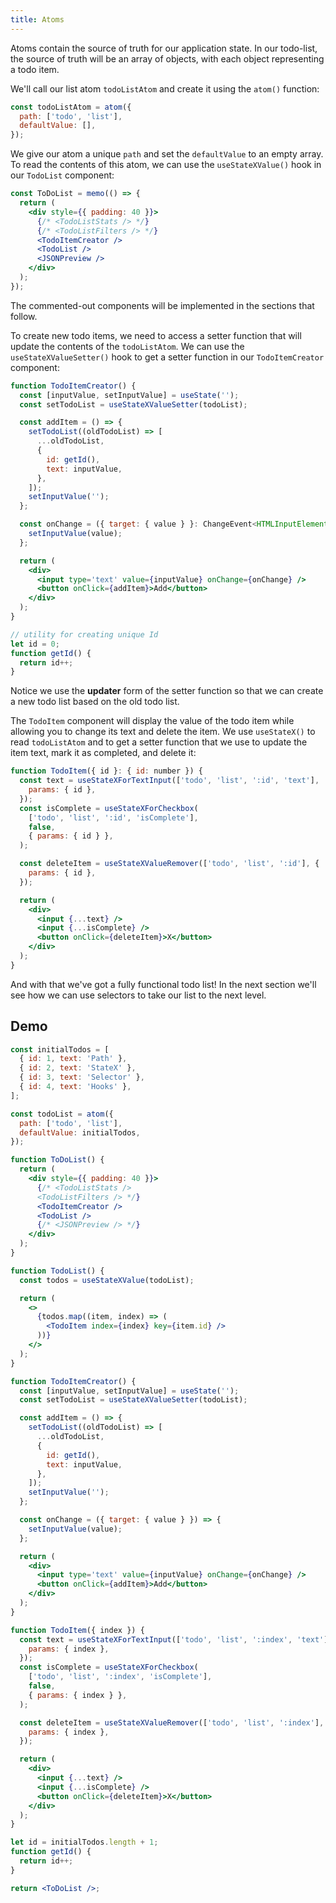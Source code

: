 ```yaml
---
title: Atoms
---
```


Atoms contain the source of truth for our application state. In our todo-list, the source of truth will be an array of objects, with each object representing a todo item.

We'll call our list atom `todoListAtom` and create it using the `atom()` function:

```javascript
const todoListAtom = atom({
  path: ['todo', 'list'],
  defaultValue: [],
});
```

We give our atom a unique `path` and set the `defaultValue` to an empty array. To read the contents of this atom, we can use the `useStateXValue()` hook in our `TodoList` component:

```jsx
const ToDoList = memo(() => {
  return (
    <div style={{ padding: 40 }}>
      {/* <TodoListStats /> */}
      {/* <TodoListFilters /> */}
      <TodoItemCreator />
      <TodoList />
      <JSONPreview />
    </div>
  );
});
```

The commented-out components will be implemented in the sections that follow.

To create new todo items, we need to access a setter function that will update
the contents of the `todoListAtom`. We can use the `useStateXValueSetter()`
hook to get a setter function in our `TodoItemCreator` component:

```jsx
function TodoItemCreator() {
  const [inputValue, setInputValue] = useState('');
  const setTodoList = useStateXValueSetter(todoList);

  const addItem = () => {
    setTodoList((oldTodoList) => [
      ...oldTodoList,
      {
        id: getId(),
        text: inputValue,
      },
    ]);
    setInputValue('');
  };

  const onChange = ({ target: { value } }: ChangeEvent<HTMLInputElement>) => {
    setInputValue(value);
  };

  return (
    <div>
      <input type='text' value={inputValue} onChange={onChange} />
      <button onClick={addItem}>Add</button>
    </div>
  );
}

// utility for creating unique Id
let id = 0;
function getId() {
  return id++;
}
```

Notice we use the **updater** form of the setter function so that we can create a new todo list based on the old todo list.

The `TodoItem` component will display the value of the todo item while allowing you to change its text and delete the item. We use `useStateX()` to read `todoListAtom` and to get a setter function that we use to update the item text, mark it as completed, and delete it:

```jsx
function TodoItem({ id }: { id: number }) {
  const text = useStateXForTextInput(['todo', 'list', ':id', 'text'], '', {
    params: { id },
  });
  const isComplete = useStateXForCheckbox(
    ['todo', 'list', ':id', 'isComplete'],
    false,
    { params: { id } },
  );

  const deleteItem = useStateXValueRemover(['todo', 'list', ':id'], {
    params: { id },
  });

  return (
    <div>
      <input {...text} />
      <input {...isComplete} />
      <button onClick={deleteItem}>X</button>
    </div>
  );
}
```

And with that we've got a fully functional todo list! In the next section we'll see how we can use selectors to take our list to the next level.

## Demo

```jsx live
const initialTodos = [
  { id: 1, text: 'Path' },
  { id: 2, text: 'StateX' },
  { id: 3, text: 'Selector' },
  { id: 4, text: 'Hooks' },
];

const todoList = atom({
  path: ['todo', 'list'],
  defaultValue: initialTodos,
});

function ToDoList() {
  return (
    <div style={{ padding: 40 }}>
      {/* <TodoListStats />
      <TodoListFilters /> */}
      <TodoItemCreator />
      <TodoList />
      {/* <JSONPreview /> */}
    </div>
  );
}

function TodoList() {
  const todos = useStateXValue(todoList);

  return (
    <>
      {todos.map((item, index) => (
        <TodoItem index={index} key={item.id} />
      ))}
    </>
  );
}

function TodoItemCreator() {
  const [inputValue, setInputValue] = useState('');
  const setTodoList = useStateXValueSetter(todoList);

  const addItem = () => {
    setTodoList((oldTodoList) => [
      ...oldTodoList,
      {
        id: getId(),
        text: inputValue,
      },
    ]);
    setInputValue('');
  };

  const onChange = ({ target: { value } }) => {
    setInputValue(value);
  };

  return (
    <div>
      <input type='text' value={inputValue} onChange={onChange} />
      <button onClick={addItem}>Add</button>
    </div>
  );
}

function TodoItem({ index }) {
  const text = useStateXForTextInput(['todo', 'list', ':index', 'text'], '', {
    params: { index },
  });
  const isComplete = useStateXForCheckbox(
    ['todo', 'list', ':index', 'isComplete'],
    false,
    { params: { index } },
  );

  const deleteItem = useStateXValueRemover(['todo', 'list', ':index'], {
    params: { index },
  });

  return (
    <div>
      <input {...text} />
      <input {...isComplete} />
      <button onClick={deleteItem}>X</button>
    </div>
  );
}

let id = initialTodos.length + 1;
function getId() {
  return id++;
}

return <ToDoList />;
```
